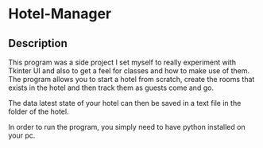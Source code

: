 # Hotel-Manager

## Description

This program was a side project I set myself to really experiment with Tkinter UI and also to get a feel for classes and how to make use of them. The program allows you to start a hotel from scratch,  create the rooms that exists in the hotel and then track them as guests come and go.

The data latest state of your hotel can then be saved in a text file in the folder of the hotel.

In order to run the program, you simply need to have python installed on your pc.
